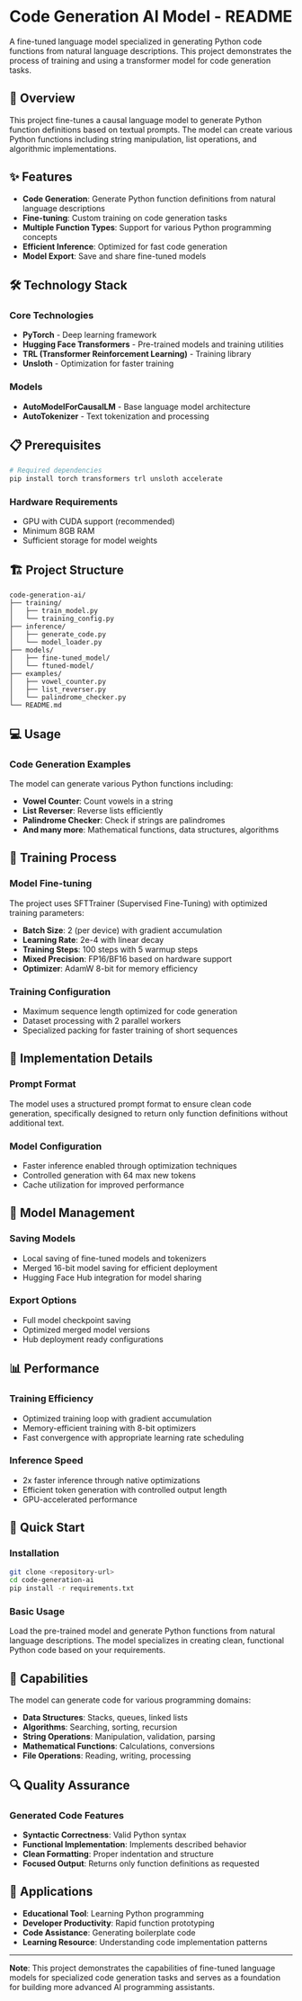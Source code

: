 # Code Generation AI Model - README

A fine-tuned language model specialized in generating Python code functions from natural language descriptions. This project demonstrates the process of training and using a transformer model for code generation tasks.

## 🚀 Overview

This project fine-tunes a causal language model to generate Python function definitions based on textual prompts. The model can create various Python functions including string manipulation, list operations, and algorithmic implementations.

## ✨ Features

- **Code Generation**: Generate Python function definitions from natural language descriptions
- **Fine-tuning**: Custom training on code generation tasks
- **Multiple Function Types**: Support for various Python programming concepts
- **Efficient Inference**: Optimized for fast code generation
- **Model Export**: Save and share fine-tuned models

## 🛠️ Technology Stack

### Core Technologies
- **PyTorch** - Deep learning framework
- **Hugging Face Transformers** - Pre-trained models and training utilities
- **TRL (Transformer Reinforcement Learning)** - Training library
- **Unsloth** - Optimization for faster training

### Models
- **AutoModelForCausalLM** - Base language model architecture
- **AutoTokenizer** - Text tokenization and processing

## 📋 Prerequisites

```bash
# Required dependencies
pip install torch transformers trl unsloth accelerate
```

### Hardware Requirements
- GPU with CUDA support (recommended)
- Minimum 8GB RAM
- Sufficient storage for model weights

## 🏗️ Project Structure

```
code-generation-ai/
├── training/
│   ├── train_model.py
│   └── training_config.py
├── inference/
│   ├── generate_code.py
│   └── model_loader.py
├── models/
│   ├── fine-tuned_model/
│   └── ftuned-model/
├── examples/
│   ├── vowel_counter.py
│   ├── list_reverser.py
│   └── palindrome_checker.py
└── README.md
```

## 💻 Usage

### Code Generation Examples

The model can generate various Python functions including:

- **Vowel Counter**: Count vowels in a string
- **List Reverser**: Reverse lists efficiently
- **Palindrome Checker**: Check if strings are palindromes
- **And many more**: Mathematical functions, data structures, algorithms

## 🎯 Training Process

### Model Fine-tuning

The project uses SFTTrainer (Supervised Fine-Tuning) with optimized training parameters:

- **Batch Size**: 2 (per device) with gradient accumulation
- **Learning Rate**: 2e-4 with linear decay
- **Training Steps**: 100 steps with 5 warmup steps
- **Mixed Precision**: FP16/BF16 based on hardware support
- **Optimizer**: AdamW 8-bit for memory efficiency

### Training Configuration
- Maximum sequence length optimized for code generation
- Dataset processing with 2 parallel workers
- Specialized packing for faster training of short sequences

## 🔧 Implementation Details

### Prompt Format
The model uses a structured prompt format to ensure clean code generation, specifically designed to return only function definitions without additional text.

### Model Configuration
- Faster inference enabled through optimization techniques
- Controlled generation with 64 max new tokens
- Cache utilization for improved performance

## 💾 Model Management

### Saving Models
- Local saving of fine-tuned models and tokenizers
- Merged 16-bit model saving for efficient deployment
- Hugging Face Hub integration for model sharing

### Export Options
- Full model checkpoint saving
- Optimized merged model versions
- Hub deployment ready configurations

## 📊 Performance

### Training Efficiency
- Optimized training loop with gradient accumulation
- Memory-efficient training with 8-bit optimizers
- Fast convergence with appropriate learning rate scheduling

### Inference Speed
- 2x faster inference through native optimizations
- Efficient token generation with controlled output length
- GPU-accelerated performance

## 🚀 Quick Start

### Installation
```bash
git clone <repository-url>
cd code-generation-ai
pip install -r requirements.txt
```

### Basic Usage
Load the pre-trained model and generate Python functions from natural language descriptions. The model specializes in creating clean, functional Python code based on your requirements.

## 🎨 Capabilities

The model can generate code for various programming domains:

- **Data Structures**: Stacks, queues, linked lists
- **Algorithms**: Searching, sorting, recursion
- **String Operations**: Manipulation, validation, parsing
- **Mathematical Functions**: Calculations, conversions
- **File Operations**: Reading, writing, processing

## 🔍 Quality Assurance

### Generated Code Features
- **Syntactic Correctness**: Valid Python syntax
- **Functional Implementation**: Implements described behavior
- **Clean Formatting**: Proper indentation and structure
- **Focused Output**: Returns only function definitions as requested

## 🌟 Applications

- **Educational Tool**: Learning Python programming
- **Developer Productivity**: Rapid function prototyping
- **Code Assistance**: Generating boilerplate code
- **Learning Resource**: Understanding code implementation patterns


---

**Note**: This project demonstrates the capabilities of fine-tuned language models for specialized code generation tasks and serves as a foundation for building more advanced AI programming assistants.
